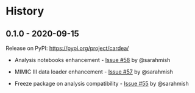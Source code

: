 # History

## 0.1.0 - 2020-09-15

Release on PyPI: https://pypi.org/project/cardea/

* Analysis notebooks enhancement - [Issue #58](https://github.com/DAI-Lab/Cardea/issues/58) by @sarahmish 

* MIMIC III data loader enhancement - [Issue #57](https://github.com/DAI-Lab/Cardea/issues/57) by @sarahmish

* Freeze package on analysis compatibility - [Issue #55](https://github.com/DAI-Lab/Cardea/issues/55) by @sarahmish
